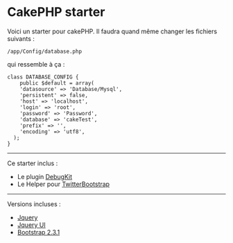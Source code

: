 CakePHP starter
=======

Voici un starter pour cakePHP. Il faudra quand même changer les fichiers suivants :

    /app/Config/database.php

qui ressemble à ça : 

    class DATABASE_CONFIG {
        public $default = array(
        'datasource' => 'Database/Mysql',
        'persistent' => false,
        'host' => 'localhost',
        'login' => 'root',
        'password' => 'Password',
        'database' => 'cakeTest',
        'prefix' => '',
        'encoding' => 'utf8',
      );
    }

----

Ce starter inclus :
* Le plugin [DebugKit](https://github.com/cakephp/debug_kit)
* Le Helper pour [TwitterBootstrap](https://github.com/loadsys/twitter-bootstrap-helper)

----
Versions incluses :
* [Jquery](http://jquery.com/)
* [Jquery UI](http://jqueryui.com/)
* [Bootstrap 2.3.1](http://twitter.github.com/bootstrap/)
